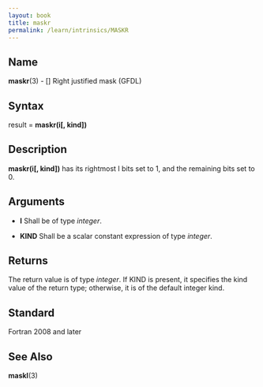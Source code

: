 ```yaml
---
layout: book
title: maskr
permalink: /learn/intrinsics/MASKR
---
```

## __Name__

__maskr__(3) - \[\] Right justified mask
(GFDL)

## __Syntax__

result = __maskr(i\[, kind\])__

## __Description__

__maskr(i\[, kind\])__ has its rightmost I bits set to 1, and the
remaining bits set to 0.

## __Arguments__

  - __I__
    Shall be of type _integer_.

  - __KIND__
    Shall be a scalar constant expression of type _integer_.

## __Returns__

The return value is of type _integer_. If KIND is present, it specifies
the kind value of the return type; otherwise, it is of the default
integer kind.

## __Standard__

Fortran 2008 and later

## __See Also__

__maskl__(3)
